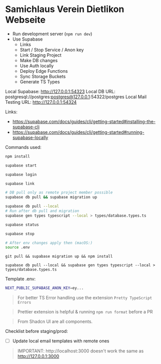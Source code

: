 # Samichlaus Verein Dietlikon Webseite

- Run development server (`npm run dev`)
- Use Supabase
  - Links
  - Start / Stop Service / Anon key
  - Link Staging Project
  - Make DB changes
  - Use Auth locally
  - Deploy Edge Functions
  - Sync Storage Buckets
  - Generate TS Types

Local Supabase: http://127.0.0.1:54323
Local DB URL: postgresql://postgres:postgres@127.0.0.1:54322/postgres
Local Mail Testing URL: http://127.0.0.1:54324

Links:

- https://supabase.com/docs/guides/cli/getting-started#installing-the-supabase-cli
- https://supabase.com/docs/guides/cli/getting-started#running-supabase-locally

Commands used:

```bash
npm install

supabase start

supabase login

supabase link

# DB pull only as remote project member possible
supabase db pull && supabase migration up

supabase db pull --local
# Run after db pull and migration
supabase gen types typescript --local > types/database.types.ts

supabase status

supabase stop

# After env changes apply then (macOS:)
source .env
```

```
git pull && supabase migration up && npm install
```

```
supabase db pull --local && supabase gen types typescript --local > types/database.types.ts
```

Template .env:

```bash
NEXT_PUBLIC_SUPABASE_ANON_KEY=ey...
```

> For better TS Error handling use the extension `Pretty TypeScript Errors`

> Prettier extension is helpful & running `npm run format` before a PR

> From Shadcn UI are all components.

Checklist before staging/prod:

- [ ] Update local email templates with remote ones

> IMPORTANT: http://localhost:3000 doesn't work the same as http://127.0.0.1:3000
